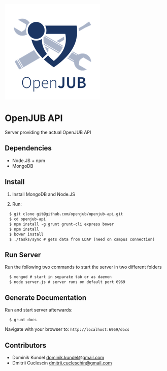![](public/images/logo_small.png)

# OpenJUB API

Server providing the actual OpenJUB API

## Dependencies
- Node.JS + npm
- MongoDB

## Install

1. Install MongoDB and Node.JS

2. Run:

```
  $ git clone git@github.com/openjub/openjub-api.git
  $ cd openjub-api
  $ npm install -g grunt grunt-cli express bower
  $ npm install
  $ bower install
  $ ./tasks/sync # gets data from LDAP (need on campus connection)
```

## Run Server

Run the following two commands to start the server in two different folders

```
  $ mongod # start in separate tab or as daemon
  $ node server.js # server runs on default port 6969
```

## Generate Documentation

Run and start server afterwards:

```
  $ grunt docs
```

Navigate with your browser to: `http://localhost:6969/docs`

## Contributors
- Dominik Kundel <dominik.kundel@gmail.com>
- Dmitrii Cuclescin <dmitrii.cucleschin@gmail.com>
